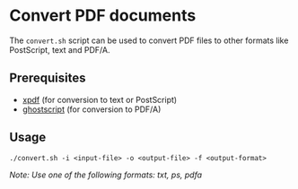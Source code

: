 # Convert PDF documents

The `convert.sh` script can be used to convert PDF files to other formats like PostScript, text and PDF/A.

## Prerequisites

- [xpdf](https://www.xpdfreader.com/) (for conversion to text or PostScript)
- [ghostscript](https://www.ghostscript.com/) (for conversion to PDF/A)

## Usage

```
./convert.sh -i <input-file> -o <output-file> -f <output-format>
```
*Note: Use one of the following formats: txt, ps, pdfa*
